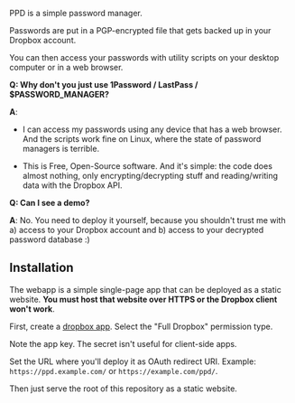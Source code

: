 PPD is a simple password manager.

Passwords are put in a PGP-encrypted file that gets backed up in your Dropbox
account.

You can then access your passwords with utility scripts on your desktop
computer or in a web browser.

**Q: Why don't you just use 1Password / LastPass / $PASSWORD_MANAGER?**

**A**:

* I can access my passwords using any device that has a web browser. And the
  scripts work fine on Linux, where the state of password managers is terrible.

* This is Free, Open-Source software. And it's simple: the code does almost
  nothing, only encrypting/decrypting stuff and reading/writing data with the
  Dropbox API.

**Q: Can I see a demo?**

**A**: No. You need to deploy it yourself, because you shouldn't trust me with
a) access to your Dropbox account and b) access to your decrypted password
database :)

## Installation

The webapp is a simple single-page app that can be deployed as a static
website. **You must host that website over HTTPS or the Dropbox client won't
work**.

First, create a [dropbox app](https://www.dropbox.com/developers/apps).
Select the "Full Dropbox" permission type.

Note the app key. The secret isn't useful for client-side apps.

Set the URL where you'll deploy it as OAuth redirect URI. Example:
`https://ppd.example.com/` or `https://example.com/ppd/`.

Then just serve the root of this repository as a static website.
